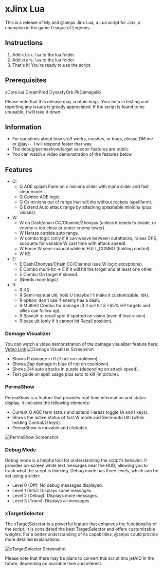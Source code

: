 # xJinx Lua

This is a release of My and @ampx Jinx Lua, a Lua script for Jinx, a champion in the game League of Legends.

## Instructions
1. Add `xJinx.lua` to the lua folder.
2. Add `xCore.lua` to the lua folder.
3. That's it! You're ready to use the script.

## Prerequisites
xCore.lua
DreamPred
DynastyOrb
PkDamagelib

Please note that this release may contain bugs. Your help in testing and reporting any issues is greatly appreciated. If the script is found to be unusable, I will take it down.

## Information
- For questions about how stuff works, crashes, or bugs, please DM me or @jay--. I will respond faster that way.
- The debug/permashow/target selector features are public
- You can watch a video demonstration of the features below

## Features
- Q:
  - Q AOE splash Farm on x minions slider with mana slider and fast clear mode.
  - Q Combo AOE logic.
  - Q Cs minions out of range that will die without rockets (spellfarm).
  - Q Extend Auto attack range by attacking splashable minions (plus visuals).
- W:
  - W on Dash/chain CC/Channel/Zhonyas (unless it needs to evade, or enemy is too close or under enemy tower).
  - W Harass outside auto range.
  - W combo logic (only if it can weave between outattacks, raises DPS, accounts for variable W cast time with attack speed).
  - W Force W semi-manual while in FULL_COMBO (holding control).
  - W KS.
- E:
  - E Dash/Zhonyas/Chain CC/Channel (see W logic exceptions).
  - E Combo multi-hit -> E if it will hit the target and at least one other.
  - E Combo On target if slowed.
  - (Needs more logic)
- R:
  - R KS
  - R Semi-manual ulti, hold U (maybe I'll make it customizable, idk).
  - R option: don't use if enemy has a dash.
  - R MultiHit Combo for damage (if it will hit 3 <65% HP targets and allies can follow up).
  - R Baseult to recall spot if spotted on vision (even if lose vision).
  - R base ult (only if it cannot hit Recall position).

### Damage Visualizer
You can watch a video demonstration of the damage visualizer feature here: [Video Link](https://i.gyazo.com/2ad6840dbcdce81dffb02179eaac1448.mp4)
![Damage Visualizer Screenshot](https://i.gyazo.com/6bc3943b850be7f750b30e96e89d1a74.png)
- Shows R damage in R (if not on cooldown).
- Shows Zap damage in blue (if not on cooldown).
- Shows 3/4 auto attacks in purple (depending on attack speed).
- Text guide on spell usage plus auto to kill (in picture).

### PermaShow
PermaShow is a feature that provides real-time information and status display. It includes the following elements:
- Current Q AOE farm status and extend Harass toggle (A and I keys).
- Shows the active status of fast W mode and Semi-auto Ulti (when holding Control/U keys).
- PermaShow is movable and clickable.

![PermaShow Screenshot](https://i.gyazo.com/92280596846556807abee0259493dede.png)

### Debug Mode
Debug mode is a helpful tool for understanding the script's behavior. It provides on-screen white text messages near the HUD, allowing you to track what the script is thinking. Debug mode has three levels, which can be set using a slider:
- Level 0 (Off): No debug messages displayed.
- Level 1 (Info): Displays some messages.
- Level 2 (Debug): Displays more messages.
- Level 3 (Trace): Displays all messages.

### xTargetSelector
The xTargetSelector is a powerful feature that enhances the functionality of the script. It is considered the best TargetSelector and offers customizable weights. For a better understanding of its capabilities, @ampx could provide more detailed explanations.

![xTargetSelector Screenshot](https://i.gyazo.com/23a4d377ecbc0f551109cdb27f2c7467.png)

Please note that there may be plans to convert this script into jetAIO in the future, depending on available time and interest.

